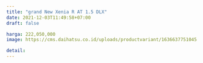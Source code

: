 ```yaml
---
title: "grand New Xenia R AT 1.5 DLX"
date: 2021-12-03T11:49:58+07:00
draft: false

harga: 222,050,000
image: https://cms.daihatsu.co.id/uploads/productvariant/1636637751045.png

detail: 
---
```


